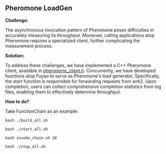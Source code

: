 Pheromone LoadGen
---

**Challenge:**

The asynchronous invocation pattern of Pheromone poses difficulties in accurately measuring its throughput. 
Moreover, calling applications atop Pheromone requires a specialized client, 
further complicating the measurement process.

**Solution:**

To address these challenges, 
we have implemented a C++ Pheromone client, available in [pheromone_client.h](../../09/include/pheromone_client.h). 
Concurrently, we have developed functions atop Fuyao to serve as Pheromone's load generator.
Specifically, the start function is responsible for forwarding requests from wrk2. 
Upon completion, users can collect comprehensive completion statistics from log files, 
enabling them to effectively determine throughput.

**How to do?**

Take FunctionChain as an example:

```shell
bash ./build_all.sh

bash ./start_all.sh

bash invoke_chain.sh 10

bash ./stop_all.sh
```

